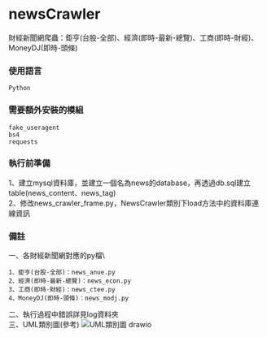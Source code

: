 # newsCrawler
財經新聞網爬蟲：鉅亨(台股-全部)、經濟(即時-最新-總覽)、工商(即時-財經)、MoneyDJ(即時-頭條)


### 使用語言
```
Python
```


### 需要額外安裝的模組
```
fake_useragent
bs4
requests
```


### 執行前準備
1、建立mysql資料庫，並建立一個名為news的database，再透過db.sql建立table(news_content、news_tag)\
2、修改news_crawler_frame.py，NewsCrawler類別下load方法中的資料庫連線資訊


### 備註
一、各財經新聞網對應的py檔\
```
1、鉅亨(台股-全部)：news_anue.py
2、經濟(即時-最新-總覽)：news_econ.py
3、工商(即時-財經)：news_ctee.py
4、MoneyDJ(即時-頭條)：news_modj.py
```
二、執行過程中錯誤詳見log資料夾\
三、UML類別圖(參考)
![UML類別圖 drawio](https://user-images.githubusercontent.com/78075403/144748986-2f931232-7559-425b-9f56-6b954b76dabe.png)
